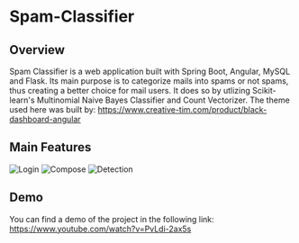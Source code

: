 # Spam-Classifier

## Overview
Spam Classifier is a web application built with Spring Boot, Angular, MySQL and Flask. Its main purpose is to categorize mails into spams or not spams,
thus creating a better choice for mail users. It does so by utlizing Scikit-learn's Multinomial Naive Bayes Classifier and Count Vectorizer. The theme used here
was built by: https://www.creative-tim.com/product/black-dashboard-angular

## Main Features

![Login](https://user-images.githubusercontent.com/78569367/178153889-e81fe021-463e-4954-934e-e029b43a9f20.JPG)
![Compose](https://user-images.githubusercontent.com/78569367/178153912-a7ce2b85-d4e7-4446-833d-ddae8f6e0769.JPG)
![Detection](https://user-images.githubusercontent.com/78569367/178153897-b5eef218-90aa-438b-be57-93c9cb400dc9.JPG)

## Demo
You can find a demo of the project in the following link: https://www.youtube.com/watch?v=PvLdi-2ax5s
